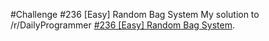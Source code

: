 #Challenge #236 [Easy] Random Bag System
My solution to /r/DailyProgrammer [#236 [Easy] Random Bag System](https://www.reddit.com/r/dailyprogrammer/comments/3ofsyb/20151012_challenge_236_easy_random_bag_system/).